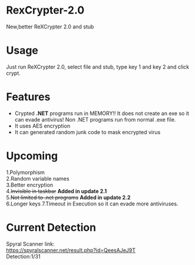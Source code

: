 # RexCrypter-2.0
New,better ReXCrypter 2.0 and stub    
# Usage     
Just run ReXCrypter 2.0, select file and stub, type key 1 and key 2 and click crypt.    
# Features      
* Crypted **.NET** programs run in MEMORY!! It does not create an exe so it can evade antivirus! Non .NET programs run from normal .exe file.
* It uses AES encryption      
* It can generated random junk code to mask encrypted virus          
# Upcoming
1.Polymorphism      
2.Random variable names     
3.Better encryption         
4.~~Invisible in taskbar~~ **Added in update 2.1**           
5.~~Not limited to .net programs~~ **Added in update 2.2**      
6.Longer keys
7.Timeout in Execution so it can evade more antiviruses.
#  Current Detection      
Spyral Scanner link:        
https://spyralscanner.net/result.php?id=QeesAJeJ9T        
Detection:1/31
